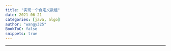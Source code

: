 ```yaml
---
title: "实现一个自定义数组"
date: 2021-06-21
categories: [java, algo]
author: "wangy325"
BookToC: false
snippets: true
---
```


---
